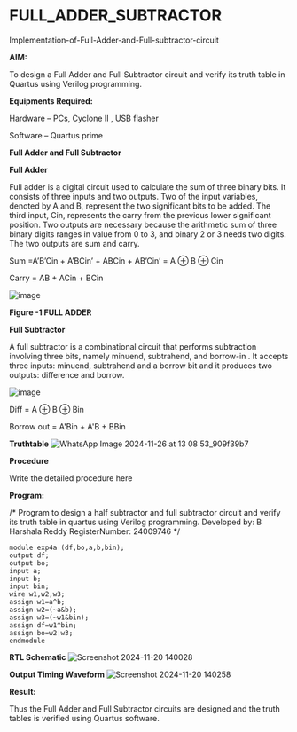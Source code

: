 # FULL_ADDER_SUBTRACTOR

Implementation-of-Full-Adder-and-Full-subtractor-circuit

**AIM:**

To design a Full Adder and Full Subtractor circuit and verify its truth table in Quartus using Verilog programming.

**Equipments Required:**

Hardware – PCs, Cyclone II , USB flasher

Software – Quartus prime

**Full Adder and Full Subtractor**

**Full Adder**

Full adder is a digital circuit used to calculate the sum of three binary bits. It consists of three inputs and two outputs. Two of the input variables, denoted by A and B, represent the two significant bits to be added. The third input, Cin, represents the carry from the previous lower significant position. Two outputs are necessary because the arithmetic sum of three binary digits ranges in value from 0 to 3, and binary 2 or 3 needs two digits. The two outputs are sum and carry.

Sum =A’B’Cin + A’BCin’ + ABCin + AB’Cin’ = A ⊕ B ⊕ Cin 

Carry = AB + ACin + BCin

![image](https://github.com/naavaneetha/FULL_ADDER_SUBTRACTOR/assets/154305477/0f30ba51-5ffb-4198-845f-18e054f675e7)

**Figure -1 FULL ADDER**

**Full Subtractor**

A full subtractor is a combinational circuit that performs subtraction involving three bits, namely minuend, subtrahend, and borrow-in . It accepts three inputs: minuend, subtrahend and a borrow bit and it produces two outputs: difference and borrow.

![image](https://github.com/naavaneetha/FULL_ADDER_SUBTRACTOR/assets/154305477/02b24f51-ab51-4304-9ad6-7b81ffc1ead5)

Diff = A ⊕ B ⊕ Bin 

Borrow out = A'Bin + A'B + BBin

**Truthtable**
![WhatsApp Image 2024-11-26 at 13 08 53_909f39b7](https://github.com/user-attachments/assets/0177b95f-4e35-4b23-be71-146a232f37f2)

**Procedure**

Write the detailed procedure here

**Program:**

/* Program to design a half subtractor and full subtractor circuit and verify its truth table in quartus using Verilog programming. 
Developed by: B Harshala Reddy
RegisterNumber: 24009746
*/
```
module exp4a (df,bo,a,b,bin);
output df;
output bo;
input a;
input b;
input bin;
wire w1,w2,w3;
assign w1=a^b;
assign w2=(~a&b);
assign w3=(~w1&bin);
assign df=w1^bin;
assign bo=w2|w3;
endmodule 
```
**RTL Schematic**
![Screenshot 2024-11-20 140028](https://github.com/user-attachments/assets/6c311b3e-2b02-487c-a4eb-934c738e3520)

**Output Timing Waveform**
![Screenshot 2024-11-20 140258](https://github.com/user-attachments/assets/c150302f-e639-4178-9cd0-2d36d61a55e8)

**Result:**

Thus the Full Adder and Full Subtractor circuits are designed and the truth tables is verified using Quartus software.



